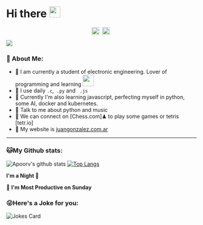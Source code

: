 # Hi there <img src="https://github.com/TheDudeThatCode/TheDudeThatCode/blob/master/Assets/Hi.gif" width="29px">
<p align="center">
<a href="https://twitter.com/Juanchi1820" target="blank"><img align="center" src="https://cdn.jsdelivr.net/npm/simple-icons@3.0.1/icons/twitter.svg" alt="apoorv__tyagi" height="20" width="20" /></a>&nbsp;
<a href="https://linkedin.com/in/juanbautistagonzalez" target="blank"><img align="center" src="https://cdn.jsdelivr.net/npm/simple-icons@3.0.1/icons/linkedin.svg" alt="apoorvtyagi" height="20" width="20" /></a>&nbsp;
</p>

![](https://camo.githubusercontent.com/992babdffd8c74a1502de375fbdf7e4d54773242/68747470733a2f2f6d656469612e67697068792e636f6d2f6d656469612f53576f536b4e36447854737a71494b4571762f67697068792e676966)

### 🤵 About Me:
- 🏦 I am currently a student of electronic engineering. Lover of programming and learning 
      <img src="https://media.giphy.com/media/WUlplcMpOCEmTGBtBW/giphy.gif" width="30">
- 🤔 I use daily ```.c```,``` .py``` and ``` .js```
- 🌱 Currently I'm also learning javascript, perfecting myself in python, some AI, docker and kubernetes.
- 💬 Talk to me about python and music
- 👯 We can connect on [Chess.com]♟ to play some games or tetris [tetr.io]
- 📖 My website is <a href="https://juangonzalez.com.ar" target="blank">juangonzalez.com.ar</a>

<p align="center">
</p>

---
### 🐱My Github stats:
![Apoorv's github stats](https://github-readme-stats.vercel.app/api?username=juanchixd&show_icons=true&title_color=ffc857&icon_color=8ac926&text_color=daf7dc&bg_color=151515&hide=["stars"])
[![Top Langs](https://github-readme-stats.vercel.app/api/top-langs/?username=juanchixd&layout=compact&text_color=daf7dc&bg_color=151515)](https://github.com/anuraghazra/github-readme-stats)

<!--START_SECTION:waka-->
**I'm a Night  🦉** 

📅 **I'm Most Productive on Sunday** 


<!--END_SECTION:waka-->

### 😜Here's a Joke for you:
<img src="https://readme-jokes.vercel.app/api" alt="Jokes Card" />
